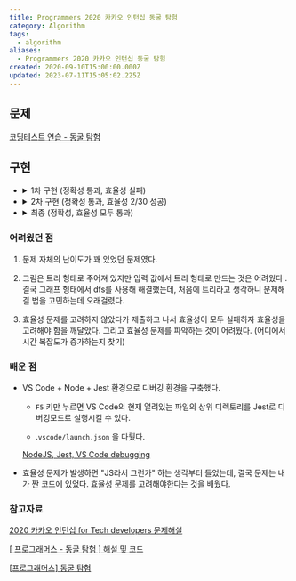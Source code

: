 ```yaml
---
title: Programmers 2020 카카오 인턴십 동굴 탐험
category: Algorithm
tags:
  - algorithm
aliases:
  - Programmers 2020 카카오 인턴십 동굴 탐험
created: 2020-09-10T15:00:00.000Z
updated: 2023-07-11T15:05:02.225Z
---
```


## 문제

[코딩테스트 연습 - 동굴 탐험](https://programmers.co.kr/learn/courses/30/lessons/67260?language=javascript)

## 구현

- <details><summary>1차 구현 (정확성 통과, 효율성 실패)</summary>

  ```javascript
  function solution(n, path, order) {
  	const nodes = Array.from({length: n}, () => new Node([], 0, false));
  	const start = nodes[0];
  	const locks = [];

  	for (const p of path) {
  		nodes[p[0]].edges.push(p[1]);
  		nodes[p[1]].edges.push(p[0]);
  	}

  	for (const o of order) {
  		nodes[o[1]].prior = o[0];
  	}

  	if (start.prior !== 0) {
  		return false;
  	}

  	start.visited = true;
  	start.edges.forEach((edgeNum) => visit(edgeNum, nodes, locks));

  	if (nodes.some((node) => node.visited === false)) {
  		return false;
  	} else {
  		return true;
  	}
  }

  function visit(nodeNum, nodes, locks) {
  	const current = nodes[nodeNum];
  	const priorNode = nodes[current.prior];

  	if (current.visited === true) {
  		return;
  	}

  	if (priorNode.visited === false) {
  		locks.push(nodeNum);
  		return;
  	}

  	current.visited = true;
  	const openNum = locks.find((lockNum) => nodes[lockNum].prior === nodeNum);
  	if (openNum) {
  		visit(openNum, nodes, locks);
  	}

  	current.edges.forEach((edge) => visit(edge, nodes, locks));
  }

  class Node {
  	constructor(edges, prior, visited) {
  		this.edges = edges;
  		this.prior = prior;
  		this.visited = visited;
  	}
  }
  ```

  - 효율성 실패의 원인이 시간 초과도 있었지만 런타임 에러도 있었음. → 재귀 호출로 인한 stack overflow로 판단

  </details>

- <details><summary>2차 구현 (정확성 통과, 효율성 2/30 성공)</summary>

  ```javascript
  function solution(n, path, order) {
  	const nodes = Array.from({length: n}, () => new Node([], 0, false));
  	const start = nodes[0];
  	const stack = [];
  	const locks = [];

  	for (const p of path) {
  		nodes[p[0]].edges.push(p[1]);
  		nodes[p[1]].edges.push(p[0]);
  	}

  	for (const o of order) {
  		nodes[o[1]].prior = o[0];
  	}

  	if (start.prior !== 0) {
  		return false;
  	}

  	start.visited = true;
  	start.edges.forEach((edge) => stack.push(edge));

  	while (stack.length !== 0) {
  		const nodeNum = stack.pop();
  		const availables = visit(nodeNum, nodes, locks);
  		availables.forEach((availNum) => stack.push(availNum));
  	}

  	if (nodes.some((node) => node.visited === false)) {
  		return false;
  	} else {
  		return true;
  	}
  }

  function visit(nodeNum, nodes, locks) {
  	const current = nodes[nodeNum];
  	const priorNode = nodes[current.prior];

  	if (current.visited === true) {
  		return [];
  	}

  	if (priorNode.visited === false) {
  		locks.push(nodeNum);
  		return [];
  	}

  	current.visited = true;

  	const openNum = locks.find((lockNum) => nodes[lockNum].prior === nodeNum);
  	if (openNum) {
  		return [...current.edges, openNum];
  	}
  	return [...current.edges];
  }

  class Node {
  	constructor(edges, prior, visited) {
  		this.edges = edges;
  		this.prior = prior;
  		this.visited = visited;
  	}
  }
  ```

  - visit 함수를 재귀호출하지 않고, 방문할 노드 목록을 stack으로 관리한 뒤 visit 함수에서는 방문할 노드 리스트를 리턴하게끔 수정함.

  - 효율성 테스트의 2개 테스트 케이스에 대해서만 통과했는데, 나머지는 모두 시간초과로 인한 에러였음.

  </details>

- <details><summary>최종 (정확성, 효율성 모두 통과)</summary>

  ```javascript
  function solution(n, path, order) {
  	const nodes = Array.from({length: n}, () => new Node([], 0, false, 0));
  	const start = nodes[0];
  	const stack = [];

  	for (const p of path) {
  		nodes[p[0]].edges.push(p[1]);
  		nodes[p[1]].edges.push(p[0]);
  	}

  	for (const o of order) {
  		nodes[o[1]].prior = o[0];
  	}

  	if (start.prior !== 0) {
  		return false;
  	}

  	start.visited = true;
  	start.edges.forEach((edge) => stack.push(edge));

  	while (stack.length !== 0) {
  		const node = stack.pop();
  		const availables = visit(node, nodes);
  		availables.forEach((availNum) => stack.push(availNum));
  	}

  	if (nodes.some((node) => node.visited === false)) {
  		return false;
  	} else {
  		return true;
  	}
  }

  function visit(node, nodes) {
  	const current = nodes[node];
  	const priorNode = nodes[current.prior];

  	if (current.visited === true) {
  		return [];
  	}

  	if (priorNode.visited === false) {
  		priorNode.next = node;
  		return [];
  	}

  	current.visited = true;

  	if (current.next) {
  		return [...current.edges, current.next];
  	}
  	return [...current.edges];
  }

  class Node {
  	constructor(edges, prior, visited, next) {
  		this.edges = edges;
  		this.prior = prior;
  		this.visited = visited;
  		this.next = next;
  	}
  }
  ```

  - locks 배열에 노드 목록을 담아두고, 이번 방문을 통해 방문할 수 있게 된 노드를배열에서 find 함수로 찾는 과정이 추가적인 시간 복잡도를 발생시켰음 ... (이걸찾는데 꽤나 해멨다.)

  </details>

### 어려웠던 점

1. 문제 자체의 난이도가 꽤 있었던 문제였다.

1. 그림은 트리 형태로 주어져 있지만 입력 값에서 트리 형태로 만드는 것은 어려웠다 . 결국 그래프 형태에서 dfs를 사용해 해결했는데, 처음에 트리라고 생각하니 문제해결 법을 고민하는데 오래걸렸다.

1. 효율성 문제를 고려하지 않았다가 제출하고 나서 효율성이 모두 실패하자 효율성을고려해야 함을 깨달았다. 그리고 효율성 문제를 파악하는 것이 어려웠다. (어디에서 시간 복잡도가 증가하는지 찾기)

### 배운 점

- VS Code + Node + Jest 환경으로 디버깅 환경을 구축했다.

  - `F5` 키만 누르면 VS Code의 현재 열려있는 파일의 상위 디렉토리를 Jest로 디버깅모드로 실행시킬 수 있다.

  - .`vscode/launch.json` 을 다뤘다.

  <!-- @case-police-ignore VSCode -->

  [NodeJS, Jest, VS Code debugging](https://younho9.notion.site/NodeJS-Jest-VSCode-debugging-00cf8f3ffbaf4a7da77eb52df820e418)

- 효율성 문제가 발생하면 "JS라서 그런가" 하는 생각부터 들었는데, 결국 문제는 내가 짠 코드에 있었다. 효율성 문제를 고려해야한다는 것을 배웠다.

### 참고자료

[2020 카카오 인턴십 for Tech developers 문제해설](https://tech.kakao.com/2020/07/01/2020-internship-test/)

[[ 프로그래머스 - 동굴 탐험 ] 해설 및 코드](https://beginthread.tistory.com/161)

[[프로그래머스] 동굴 탐험](https://medium.com/@haeseok/%ED%94%84%EB%A1%9C%EA%B7%B8%EB%9E%98%EB%A8%B8%EC%8A%A4-%EB%8F%99%EA%B5%B4-%ED%83%90%ED%97%98-a669d62f304d)
